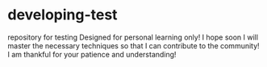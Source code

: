 # developing-test
repository for testing
Designed for personal learning only!
I hope soon I will master the necessary techniques so that I can contribute to the community!
I am thankful for your patience and understanding!
